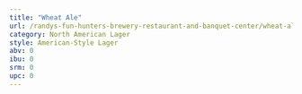 ```yaml
---
title: "Wheat Ale"
url: /randys-fun-hunters-brewery-restaurant-and-banquet-center/wheat-ale/
category: North American Lager
style: American-Style Lager
abv: 0
ibu: 0
srm: 0
upc: 0
---
```


